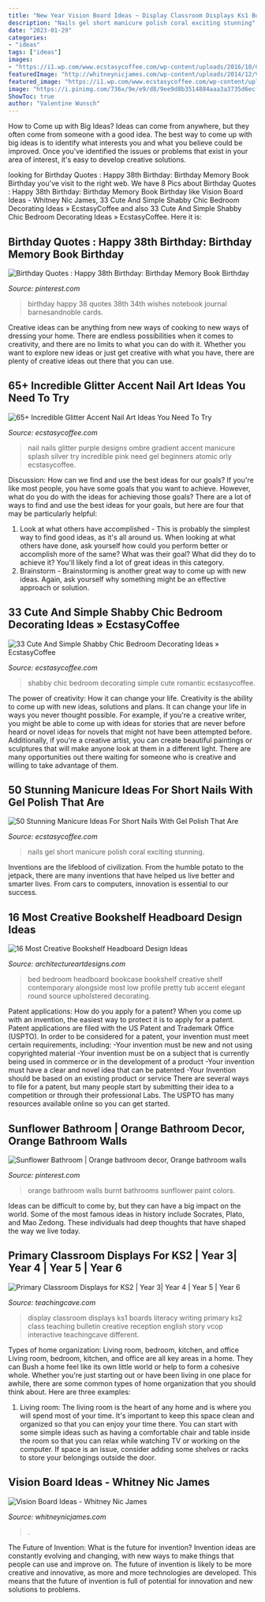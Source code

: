 ```yaml
---
title: "New Year Vision Board Ideas ~ Display Classroom Displays Ks1 Boards Literacy Writing Primary Ks2 Class Teaching Bulletin Creative Reception English Story Vcop Interactive Teachingcave Different"
description: "Nails gel short manicure polish coral exciting stunning"
date: "2023-01-29"
categories:
- "ideas"
tags: ["ideas"]
images:
- "https://i1.wp.com/www.ecstasycoffee.com/wp-content/uploads/2016/10/Glitter-Accent-Nail-Art-15.jpg?resize=600%2C897"
featuredImage: "http://whitneynicjames.com/wp-content/uploads/2014/12/Vision-Board-Ideas-1024x1024.jpg"
featured_image: "https://i1.wp.com/www.ecstasycoffee.com/wp-content/uploads/2016/10/Glitter-Accent-Nail-Art-15.jpg?resize=600%2C897"
image: "https://i.pinimg.com/736x/9e/e9/d8/9ee9d8b3514884aaa3a3735d6ecf9a10.jpg"
ShowToc: true
author: "Valentine Wunsch"
---
```



How to Come up with Big Ideas?
Ideas can come from anywhere, but they often come from someone with a good idea. The best way to come up with big ideas is to identify what interests you and what you believe could be improved. Once you've identified the issues or problems that exist in your area of interest, it's easy to develop creative solutions.

	

		
looking for Birthday Quotes : Happy 38th Birthday: Birthday Memory Book Birthday you've visit to the right web. We have 8 Pics about Birthday Quotes : Happy 38th Birthday: Birthday Memory Book Birthday like Vision Board Ideas - Whitney Nic James, 33 Cute And Simple Shabby Chic Bedroom Decorating Ideas » EcstasyCoffee and also 33 Cute And Simple Shabby Chic Bedroom Decorating Ideas » EcstasyCoffee. Here it is:
		
    
## Birthday Quotes : Happy 38th Birthday: Birthday Memory Book Birthday

<img loading=lazy src="https://i.pinimg.com/736x/9e/e9/d8/9ee9d8b3514884aaa3a3735d6ecf9a10.jpg" onerror="this.onerror=null;this.src='https://tse4.mm.bing.net/th?id=OIP.Vg9_PToK34yoAoTbofdXGgAAAA&amp;pid=15.1';" alt="Birthday Quotes : Happy 38th Birthday: Birthday Memory Book Birthday">

_Source: pinterest.com_

>birthday happy 38 quotes 38th 34th wishes notebook journal barnesandnoble cards. 

	

Creative ideas can be anything from new ways of cooking to new ways of dressing your home. There are endless possibilities when it comes to creativity, and there are no limits to what you can do with it. Whether you want to explore new ideas or just get creative with what you have, there are plenty of creative ideas out there that you can use.

    
## 65+ Incredible Glitter Accent Nail Art Ideas You Need To Try

<img loading=lazy src="https://i1.wp.com/www.ecstasycoffee.com/wp-content/uploads/2016/10/Glitter-Accent-Nail-Art-15.jpg?resize=600%2C897" onerror="this.onerror=null;this.src='https://tse2.mm.bing.net/th?id=OIP.S5W8hZve_GTfTQwh-D09HQHaLE&amp;pid=15.1';" alt="65+ Incredible Glitter Accent Nail Art Ideas You Need To Try">

_Source: ecstasycoffee.com_

>nail nails glitter purple designs ombre gradient accent manicure splash silver try incredible pink need gel beginners atomic orly ecstasycoffee. 

	

Discussion: How can we find and use the best ideas for our goals?
If you're like most people, you have some goals that you want to achieve. However, what do you do with the ideas for achieving those goals? 
There are a lot of ways to find and use the best ideas for your goals, but here are four that may be particularly helpful: 

1) Look at what others have accomplished - This is probably the simplest way to find good ideas, as it's all around us. When looking at what others have done, ask yourself how could you perform better or accomplish more of the same? What was their goal? What did they do to achieve it? You'll likely find a lot of great ideas in this category. 
2) Brainstorm - Brainstorming is another great way to come up with new ideas. Again, ask yourself why something might be an effective approach or solution.

    
## 33 Cute And Simple Shabby Chic Bedroom Decorating Ideas » EcstasyCoffee

<img loading=lazy src="https://i1.wp.com/www.ecstasycoffee.com/wp-content/uploads/2016/08/Beautiful-Romantic-Shabby-Chic-Bedroom.jpg?resize=750,1025" onerror="this.onerror=null;this.src='https://tse1.mm.bing.net/th?id=OIP.QJuGz7Rucm_NiqhA_FDLOQHaKH&amp;pid=15.1';" alt="33 Cute And Simple Shabby Chic Bedroom Decorating Ideas » EcstasyCoffee">

_Source: ecstasycoffee.com_

>shabby chic bedroom decorating simple cute romantic ecstasycoffee. 

	

The power of creativity: How it can change your life.
Creativity is the ability to come up with new ideas, solutions and plans. It can change your life in ways you never thought possible. For example, if you're a creative writer, you might be able to come up with ideas for stories that are never before heard or novel ideas for novels that might not have been attempted before. Additionally, if you're a creative artist, you can create beautiful paintings or sculptures that will make anyone look at them in a different light. There are many opportunities out there waiting for someone who is creative and willing to take advantage of them.

    
## 50 Stunning Manicure Ideas For Short Nails With Gel Polish That Are

<img loading=lazy src="https://i2.wp.com/www.ecstasycoffee.com/wp-content/uploads/2016/09/Coral-nails-with-heart.jpg" onerror="this.onerror=null;this.src='https://tse3.mm.bing.net/th?id=OIP.2gBTSUXZhXu53QQA-UcF4wHaJ4&amp;pid=15.1';" alt="50 Stunning Manicure Ideas For Short Nails With Gel Polish That Are">

_Source: ecstasycoffee.com_

>nails gel short manicure polish coral exciting stunning. 

	

Inventions are the lifeblood of civilization. From the humble potato to the jetpack, there are many inventions that have helped us live better and smarter lives. From cars to computers, innovation is essential to our success.

    
## 16 Most Creative Bookshelf Headboard Design Ideas

<img loading=lazy src="http://www.architectureartdesigns.com/wp-content/uploads/2015/10/620-630x635.jpg" onerror="this.onerror=null;this.src='https://tse2.mm.bing.net/th?id=OIP.-K_rG6s48meJ3Gr0IduVhQHaHd&amp;pid=15.1';" alt="16 Most Creative Bookshelf Headboard Design Ideas">

_Source: architectureartdesigns.com_

>bed bedroom headboard bookcase bookshelf creative shelf contemporary alongside most low profile pretty tub accent elegant round source upholstered decorating. 

	

Patent applications: How do you apply for a patent?
When you come up with an invention, the easiest way to protect it is to apply for a patent. Patent applications are filed with the US Patent and Trademark Office (USPTO). In order to be considered for a patent, your invention must meet certain requirements, including: 
-Your invention must be new and not using copyrighted material
-Your invention must be on a subject that is currently being used in commerce or in the development of a product
-Your invention must have a clear and novel idea that can be patented
-Your Invention should be based on an existing product or service There are several ways to file for a patent, but many people start by submitting their idea to a competition or through their professional Labs. The USPTO has many resources available online so you can get started.

    
## Sunflower Bathroom | Orange Bathroom Decor, Orange Bathroom Walls

<img loading=lazy src="https://i.pinimg.com/736x/13/56/51/13565125925f1a574040c7c4151372fc.jpg" onerror="this.onerror=null;this.src='https://tse2.mm.bing.net/th?id=OIP.b5ZH3IpQmxgckvC_YpqUCQHaJ4&amp;pid=15.1';" alt="Sunflower Bathroom | Orange bathroom decor, Orange bathroom walls">

_Source: pinterest.com_

>orange bathroom walls burnt bathrooms sunflower paint colors. 

	

Ideas can be difficult to come by, but they can have a big impact on the world. Some of the most famous ideas in history include Socrates, Plato, and Mao Zedong. These individuals had deep thoughts that have shaped the way we live today.

    
## Primary Classroom Displays For KS2 | Year 3| Year 4 | Year 5 | Year 6

<img loading=lazy src="https://www.teachingcave.com/wp-content/uploads/2013/10/Lit-display-1.jpg" onerror="this.onerror=null;this.src='https://tse4.mm.bing.net/th?id=OIP.ZrPETOqOuVEa2ItQe4IyCwHaJ6&amp;pid=15.1';" alt="Primary Classroom Displays for KS2 | Year 3| Year 4 | Year 5 | Year 6">

_Source: teachingcave.com_

>display classroom displays ks1 boards literacy writing primary ks2 class teaching bulletin creative reception english story vcop interactive teachingcave different. 

	

Types of home organization: Living room, bedroom, kitchen, and office
Living room, bedroom, kitchen, and office are all key areas in a home. They can Bush a home feel like its own little world or help to form a cohesive whole. Whether you're just starting out or have been living in one place for awhile, there are some common types of home organization that you should think about. Here are three examples:
1. Living room: The living room is the heart of any home and is where you will spend most of your time. It's important to keep this space clean and organized so that you can enjoy your time there. You can start with some simple ideas such as having a comfortable chair and table inside the room so that you can relax while watching TV or working on the computer. If space is an issue, consider adding some shelves or racks to store your belongings outside the door.


    
## Vision Board Ideas - Whitney Nic James

<img loading=lazy src="http://whitneynicjames.com/wp-content/uploads/2014/12/Vision-Board-Ideas-1024x1024.jpg" onerror="this.onerror=null;this.src='https://tse1.mm.bing.net/th?id=OIP.h3hqdY0OuuhNOT-AGkxTjgHaHa&amp;pid=15.1';" alt="Vision Board Ideas - Whitney Nic James">

_Source: whitneynicjames.com_

>. 

	

The Future of Invention: What is the future for invention?
Invention ideas are constantly evolving and changing, with new ways to make things that people can use and improve on. The future of invention is likely to be more creative and innovative, as more and more technologies are developed. This means that the future of invention is full of potential for innovation and new solutions to problems.

